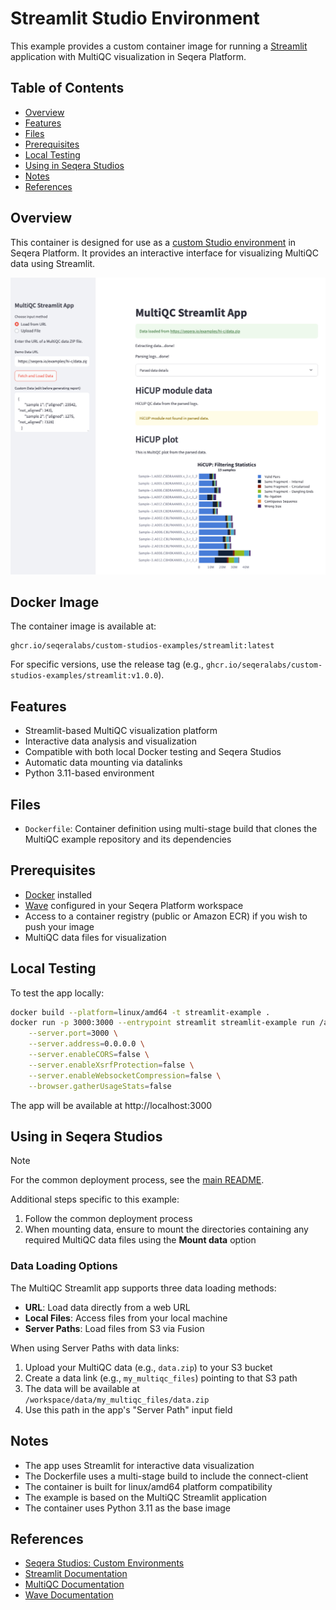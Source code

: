 # Streamlit Studio Environment

This example provides a custom container image for running a [Streamlit](https://streamlit.io/) application with MultiQC visualization in Seqera Platform.

## Table of Contents

- [Overview](#overview)
- [Features](#features)
- [Files](#files)
- [Prerequisites](#prerequisites)
- [Local Testing](#local-testing)
- [Using in Seqera Studios](#using-in-seqera-studios)
- [Notes](#notes)
- [References](#references)

## Overview

This container is designed for use as a [custom Studio environment](https://docs.seqera.io/platform-cloud/studios/custom-envs) in Seqera Platform. It provides an interactive interface for visualizing MultiQC data using Streamlit.

![Screenshot of the Streamlit app](screenshot.png)

## Docker Image

The container image is available at:
```
ghcr.io/seqeralabs/custom-studios-examples/streamlit:latest
```

For specific versions, use the release tag (e.g., `ghcr.io/seqeralabs/custom-studios-examples/streamlit:v1.0.0`).

## Features

- Streamlit-based MultiQC visualization platform
- Interactive data analysis and visualization
- Compatible with both local Docker testing and Seqera Studios
- Automatic data mounting via datalinks
- Python 3.11-based environment

## Files

- `Dockerfile`: Container definition using multi-stage build that clones the MultiQC example repository and its dependencies

## Prerequisites

- [Docker](https://www.docker.com/) installed
- [Wave](https://docs.seqera.io/platform-cloud/wave/) configured in your Seqera Platform workspace
- Access to a container registry (public or Amazon ECR) if you wish to push your image
- MultiQC data files for visualization

## Local Testing

To test the app locally:

```bash
docker build --platform=linux/amd64 -t streamlit-example .
docker run -p 3000:3000 --entrypoint streamlit streamlit-example run /app/multiqc_app.py \
    --server.port=3000 \
    --server.address=0.0.0.0 \
    --server.enableCORS=false \
    --server.enableXsrfProtection=false \
    --server.enableWebsocketCompression=false \
    --browser.gatherUsageStats=false
```

The app will be available at http://localhost:3000

## Using in Seqera Studios

> [!NOTE]
> For the common deployment process, see the [main README](../README.md#deploying-to-seqera-studios).

Additional steps specific to this example:
1. Follow the common deployment process
2. When mounting data, ensure to mount the directories containing any required MultiQC data files using the **Mount data** option

### Data Loading Options

The MultiQC Streamlit app supports three data loading methods:
- **URL**: Load data directly from a web URL
- **Local Files**: Access files from your local machine
- **Server Paths**: Load files from S3 via Fusion

When using Server Paths with data links:
1. Upload your MultiQC data (e.g., `data.zip`) to your S3 bucket
2. Create a data link (e.g., `my_multiqc_files`) pointing to that S3 path
3. The data will be available at `/workspace/data/my_multiqc_files/data.zip`
4. Use this path in the app's "Server Path" input field

## Notes

- The app uses Streamlit for interactive data visualization
- The Dockerfile uses a multi-stage build to include the connect-client
- The container is built for linux/amd64 platform compatibility
- The example is based on the MultiQC Streamlit application
- The container uses Python 3.11 as the base image

## References

- [Seqera Studios: Custom Environments](https://docs.seqera.io/platform-cloud/studios/custom-envs)
- [Streamlit Documentation](https://docs.streamlit.io/)
- [MultiQC Documentation](https://multiqc.info/)
- [Wave Documentation](https://docs.seqera.io/platform-cloud/wave/) 